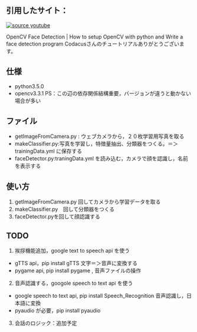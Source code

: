 ﻿## 引用したサイト：
[![source youtube](https://img.youtube.com/vi/4W5M-YaJtIA/0.jpg)](https://www.youtube.com/embed/4W5M-YaJtIA)

OpenCV Face Detection | How to setup OpenCV with python and Write a face detection program
Codacusさんのチュートリアルありがとうございます。

## 仕様
- python3.5.0
- opencv3.3.1 
PS：この辺の依存関係結構重要，バージョンが違うと動かない場合が多い


## ファイル

- getImageFromCamera.py : ウェブカメラから，２０枚学習用写真を取る
- makeClassifier.py:写真を学習し，特徴量抽出、分類器をつくる。＝＞trainingData.yml に保存する
- faceDetector.py:traningData.yml を読み込む，カメラで顔を認識し，名前を表示する

## 使い方

1. getImageFromCamera.py 回してカメラから学習データを取る
2. makeClassifier.py　回して分類器をつくる
3. faceDetector.pyを回して顔認識する

## TODO
1. 挨拶機能追加，google text to speech api を使う
- gTTS api，pip install gTTS 文字＝＞音声に変換する
- pygame api, pip install pygame , 音声ファイルの操作

2. 音声認識する，googole speech to text api を使う
- google speech to text api, pip install Speech_Recognition 音声認識し，日本語に変換
- pyaudio が必要，pip install pyaudio

3. 会話のロジック：追加予定